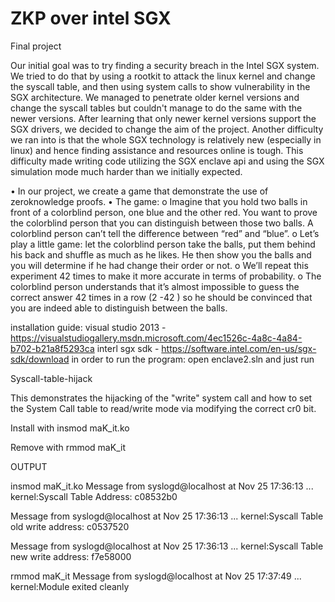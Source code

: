 # ZKP over intel SGX
Final project

Our initial goal was to try finding a security breach in the Intel SGX system.
We tried to do that by using a rootkit to attack the linux kernel and change the
syscall table, and then using system calls to show vulnerability in the SGX
architecture.
We managed to penetrate older kernel versions and change the syscall tables
but couldn't manage to do the same with the newer versions.
After learning that only newer kernel versions support the SGX drivers, we
decided to change the aim of the project.
Another difficulty we ran into is that the whole SGX technology is relatively
new (especially in linux) and hence finding assistance and resources online is
tough.
This difficulty made writing code utilizing the SGX enclave api and using the
SGX simulation mode much harder than we initially expected.



• In our project, we create a game that demonstrate the use of zeroknowledge
proofs.
• The game:
  o Imagine that you hold two balls in front of a colorblind person,
    one blue and the other red.
    You want to prove the colorblind person that you can distinguish
    between those two balls.
    A colorblind person can’t tell the difference between “red” and
    “blue”.
  o Let’s play a little game:
    let the colorblind person take the balls, put them behind his back
    and shuffle as much as he likes.
    He then show you the balls and you will determine if he had
    change their order or not.
  o We’ll repeat this experiment 42 times to make it more accurate in
    terms of probability.
  o The colorblind person understands that it’s almost impossible to
    guess the correct answer 42 times in a row (2
    -42 ) so he should be
    convinced that you are indeed able to distinguish between the
    balls.


installation guide:
visual studio 2013 - https://visualstudiogallery.msdn.microsoft.com/4ec1526c-4a8c-4a84-b702-b21a8f5293ca
interl sgx sdk - https://software.intel.com/en-us/sgx-sdk/download
in order to run the program: open enclave2.sln and just run




Syscall-table-hijack

This demonstrates the hijacking of the "write" system call and how to set the System Call table to read/write mode via modifying the correct cr0 bit.

Install with insmod maK_it.ko

Remove with rmmod maK_it


OUTPUT


insmod maK_it.ko Message from syslogd@localhost at Nov 25 17:36:13 ... kernel:Syscall Table Address: c08532b0

Message from syslogd@localhost at Nov 25 17:36:13 ... kernel:Syscall Table old write address: c0537520

Message from syslogd@localhost at Nov 25 17:36:13 ... kernel:Syscall Table new write address: f7e58000

rmmod maK_it Message from syslogd@localhost at Nov 25 17:37:49 ... kernel:Module exited cleanly
